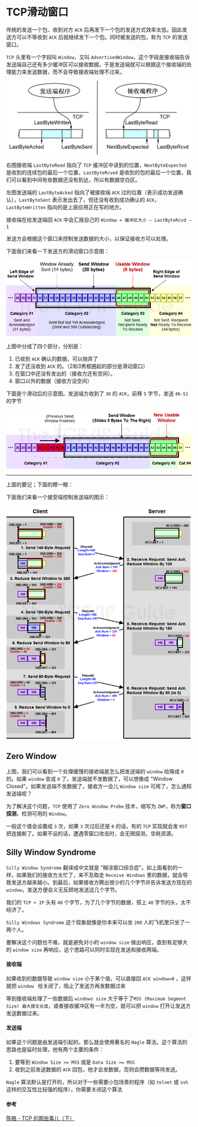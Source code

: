 # TCP滑动窗口

传统的发送一个包、收到对方 `ACK` 后再发下一个包的发送方式效率太低。因此发送方可以不等收到 `ACK` 后就继续发下一个包。同时被发送的包，称为 `TCP` 的发送窗口。



`TCP` 头里有一个字段叫 `Window`，又叫 `AdvertisedWindow`，这个字段是接收端告诉发送端自己还有多少缓冲区可以接收数据。于是发送端就可以根据这个接收端的处理能力来发送数据，而不会导致接收端处理不过来。

<img src="assets/sliding_window.jpg" alt="img" style="zoom:80%;" />



右图接收端 `LastByteRead` 指向了 `TCP` 缓冲区中读到的位置，`NextByteExpected` 是收到的连续包的最后一个位置，`LastByteRcved` 是收到的包的最后一个位置，我们可以看到中间有些数据还没有到达，所以有数据空白区。

左图发送端的 `LastByteAcked` 指向了被接收端 `ACK` 过的位置（表示成功发送确认），`LastByteSent` 表示发出去了，但还没有收到成功确认的 `ACK`，`LastByteWritten` 指向的是上层应用正在写的地方。

接收端在给发送端回 `ACK` 中会汇报自己的 `Window = 缓冲区大小 – LastByteRcvd – 1`

发送方会根据这个窗口来控制发送数据的大小，以保证接收方可以处理。



下面我们来看一下发送方的滑动窗口示意图：

![img](assets/tcpswwindows.png)

上图中分成了四个部分，分别是：

1. 已收到 `ACK` 确认的数据，可以抛弃了
2. 发了还没收到 `ACK` 的。（2和3黑框圈起的部分是滑动窗口）
3. 在窗口中还没有发出的（接收方还有空间）。
4. 窗口以外的数据（接收方没空间）



下面是个滑动后的示意图。发送端方收到了 `36` 的 `ACK`，前移 `5` 字节，发送 `46-51` 的字节

![img](assets/tcpswslide.png)



---

上面的要记；下面的瞟一眼：

下面我们来看一个接受端控制发送端的图示：

![img](assets/tcpswflow.png)



## Zero Window

上图，我们可以看到一个处理缓慢的接收端是怎么把发送端的 `window` 给降成 `0  `的。如果 `window` 变成 `0` 了，发送端就不发数据了，可以想像成 "Window Closed"。如果发送端不发数据了，接收方一会儿 `Window size` 可用了，怎么通知发送端呢？

为了解决这个问题，`TCP` 使用了 `Zero Window Probe` 技术，缩写为 `ZWP`，称为**窗口探测**，检测可用的 `Window`。

一般这个值会设置成 `3` 次，如果 `3` 次过后还是 `0` 的话，有的 `TCP` 实现就会发 `RST` 把连接断了。如果不设的话，遭遇零窗口攻击时，会无限探测，空耗资源。



## Silly Window Syndrome
`Silly Window Syndrome` 翻译成中文就是 "糊涂窗口综合症"。如上面看到的一样，如果我们的接收方太忙了，来不及取走 `Receive Windows` 里的数据，就会导致发送方越来越小。到最后，如果接收方腾出很少的几个字节并告诉发送方现在的 `window`，发送方便会义无反顾地发送这几个字节。

我们的 `TCP + IP` 头有 `40` 个字节，为了几个字节的数据，搭上 `40` 字节的头，太不经济了。

`Silly Windows Syndrome` 这个现象就像是你本来可以坐 `200` 人的飞机里只坐了一两个人。

要解决这个问题也不难，就是避免对小的 `window size` 做出响应，直到有足够大的 `window size` 再响应，这个思路可以同时实现在发送和接收两端。



#### 接收端

如果收到的数据导致 `window size` 小于某个值，可以直接回 `ACK window=0` ，这样就把 `window ` 给关闭了，阻止了发送方再发数据过来

等到接收端处理了一些数据后 `windows size` 大于等于了`MSS (Maximum Segment Size) 最大报文长度`，或者接收缓冲区有一半为空，就可以把 `window` 打开让发送方发送数据过来。



#### 发送端

如果这个问题是由发送端引起的，那么就会使用著名的 `Nagle` 算法。这个算法的思路也是延时处理，他有两个主要的条件：

1. 要等到 `Window Size >= MSS` 或是 `Data Size >= MSS`
2. 收到之前发送数据的 `ACK` 回包，他才会发数据，否则会攒数据等待发送。

`Nagle` 算法默认是打开的，所以对于一些需要小包场景的程序（如 `telnet` 或 `ssh` 这样的交互性比较强的程序），你需要关闭这个算法





#### 参考

[陈皓 - TCP 的那些事儿（下）](https://coolshell.cn/articles/11609.html)
